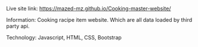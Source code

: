 Live site link: https://mazed-mz.github.io/Cooking-master-website/

Information: Cooking racipe item website. Which are all data loaded by third party api.

Technology: Javascript, HTML, CSS, Bootstrap
